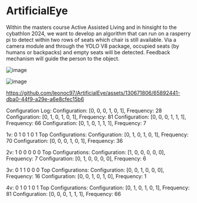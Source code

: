 # ArtificialEye
Within the masters course Active Assisted Living and in hinsight to the cybathlon 2024, we want to develop an algorithm that can run on a rasperry pi to detect within two rows of seats which chair is still available. Via a camera module and through the YOLO V8 package, occupied seats (by humans or backpacks) and empty seats will be detected. Feedback mechanism will guide the person to the object.

![image](https://github.com/leonoc97/ArtificialEye/assets/130671806/2cd0bc8c-01ec-4da2-9ee0-7bad4d39d823)

![image](https://github.com/leonoc97/ArtificialEye/assets/130671806/15a1b7b9-92f4-46a9-b410-306b258bb055)

https://github.com/leonoc97/ArtificialEye/assets/130671806/65892441-dba0-44f9-a29e-a6e8cfec15b6




Configuration Log:
Configuration: [0, 0, 0, 1, 0, 1], Frequency: 28
Configuration: [0, 1, 0, 1, 0, 1], Frequency: 81
Configuration: [0, 0, 0, 1, 1, 1], Frequency: 66
Configuration: [0, 1, 0, 1, 1, 1], Frequency: 7

1v:               0 1 0 1 0 1 
Top Configurations:
Configuration: [0, 1, 0, 1, 0, 1], Frequency: 70
Configuration: [0, 0, 0, 1, 0, 1], Frequency: 36

2v:               1 0 0 0 0 0
Top Configurations:
Configuration: [1, 0, 0, 0, 0, 0], Frequency: 7
Configuration: [0, 1, 0, 0, 0, 0], Frequency: 6



3v:               0 1 1 0 0 0 
Top Configurations:
Configuration: [0, 0, 1, 0, 0, 0], Frequency: 16
Configuration: [0, 0, 1, 0, 1, 0], Frequency: 1

4v:               0 1 0 1 0 1 
Top Configurations:
Configuration: [0, 1, 0, 1, 0, 1], Frequency: 81
Configuration: [0, 0, 0, 1, 1, 1], Frequency: 66